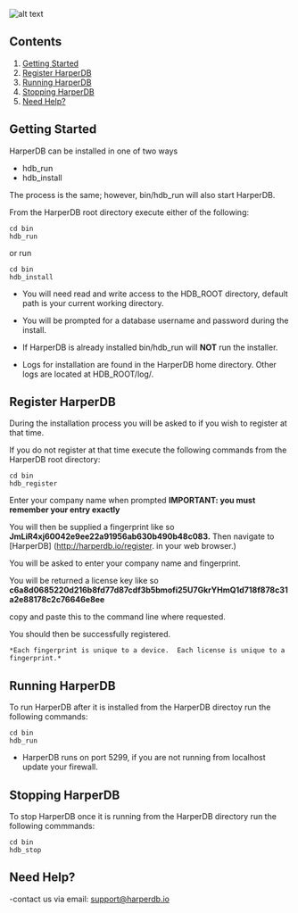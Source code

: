 ![alt text](https://s3.amazonaws.com/hdb-marketing/purple_logo_transparent_662x400.png)

## Contents

1. [Getting Started](#getting-started)
2. [Register HarperDB](#register-harperdb)
3. [Running HarperDB](#running-harperdb)
4. [Stopping HarperDB](#stopping-harperdb)
5. [Need Help?](#need-help)



## Getting Started
HarperDB can be installed in one of two ways
* hdb_run
* hdb_install

The process is the same; however, bin/hdb_run will also start HarperDB.

From the HarperDB root directory execute either of the following:

```
cd bin
hdb_run

```

or run


```
cd bin
hdb_install

```
*    You will need read and write access to the HDB_ROOT directory, default path is your current working directory.  

*    You will be prompted for a database username and password during the install.

*    If HarperDB is already installed bin/hdb_run will **NOT** run the installer.

*    Logs for installation are found in the HarperDB home directory. Other logs are located at HDB_ROOT/log/.


## Register HarperDB

During the installation process you will be asked to if you wish to register at that time.

If you do not register at that time execute the following commands from the HarperDB root directory:

```
cd bin
hdb_register

```

Enter your company name when prompted **IMPORTANT: you must remember your entry exactly**

You will then be supplied a fingerprint like so **JmLiR4xj60042e9ee22a91956ab630b490b48c083.**
Then navigate to [HarperDB] (http://harperdb.io/register. in your web browser.)


You will be asked to enter your company name and fingerprint.

You will be returned a license key like so **c6a8d0685220d216b8fd77d87cdf3b5bmofi25U7GkrYHmQ1d718f878c31a2e88178c2c76646e8ee**

copy and paste this to the command line where requested.

You should then be successfully registered.

    *Each fingerprint is unique to a device.  Each license is unique to a fingerprint.*



## Running HarperDB

To run HarperDB after it is installed from the HarperDB directoy run the following commands:

```
cd bin
hdb_run

```
* HarperDB runs on port 5299, if you are not running from localhost update your firewall.

## Stopping HarperDB

To stop HarperDB once it is running from the HarperDB directory run the following commmands:

```
cd bin
hdb_stop

```
## Need Help?

-contact us via email: support@harperdb.io


